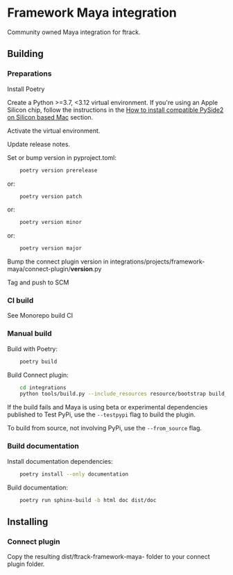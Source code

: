 # Framework Maya integration

Community owned Maya integration for ftrack.

## Building

### Preparations


Install Poetry

Create a Python >=3.7, <3.12 virtual environment. If you're using an Apple Silicon chip, follow the instructions in the [How to install compatible PySide2 on Silicon based Mac](../../README.md#how-to-install-compatible-pyside2-on-silicon-based-mac) section. 

Activate the virtual environment. 

Update release notes.

Set or bump version in pyproject.toml:

```bash
    poetry version prerelease
```
or:
```bash
    poetry version patch
```
or:
```bash
    poetry version minor
```
or:
```bash
    poetry version major
```

Bump the connect plugin version in integrations/projects/framework-maya/connect-plugin/__version__.py

Tag and push to SCM


### CI build

See Monorepo build CI


### Manual build

Build with Poetry:

```bash
    poetry build
```

Build Connect plugin:


```bash
    cd integrations
    python tools/build.py --include_resources resource/bootstrap build_connect_plugin projects/framework-maya
```

If the build fails and Maya is using beta or experimental dependencies published to Test PyPi, use the `--testpypi` flag 
to build the plugin.

To build from source, not involving PyPi, use the `--from_source` flag.

### Build documentation


Install documentation dependencies:

```bash
    poetry install --only documentation
```

Build documentation:

```bash
    poetry run sphinx-build -b html doc dist/doc
```

## Installing

### Connect plugin
Copy the resulting dist/ftrack-framework-maya-<version> folder to your connect plugin folder.

